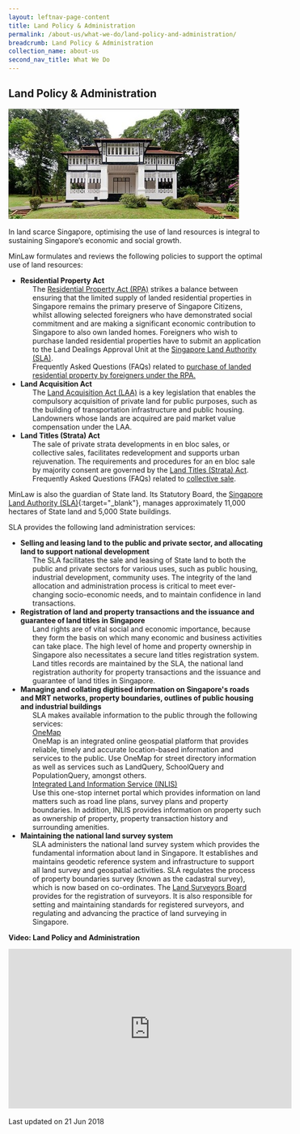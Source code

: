 ```yaml
---
layout: leftnav-page-content
title: Land Policy & Administration
permalink: /about-us/what-we-do/land-policy-and-administration/
breadcrumb: Land Policy & Administration
collection_name: about-us
second_nav_title: What We Do
---
```


<style> 
 .image {width: 600px;} 
 .image img {max-width: 100%;}
 ul li .no-style {list-style-type: none;}
</style>
Land Policy & Administration
---

<div class="image"><img src="/images/BlackWhite-bungalow.jpg/" title="Land Policy & Administration" alt="Land Policy & Administration"></div>

In land scarce Singapore, optimising the use of land resources is integral to sustaining Singapore’s economic and social growth.  

MinLaw formulates and reviews the following policies to support the optimal use of land resources:

<ul>
  <li>
    <b>Residential Property Act</b>
    <ul class="no-style">
      <li>The <a href="https://sso.agc.gov.sg/Act/RPA1976" target="_blank">Residential Property Act (RPA)</a> strikes a balance between ensuring that the limited supply of landed residential properties in Singapore remains the primary preserve of Singapore Citizens, whilst allowing selected foreigners who have demonstrated social commitment and are making a significant economic contribution to Singapore to also own landed homes. Foreigners who wish to purchase landed residential properties have to submit an application to the Land Dealings Approval Unit at the <a href="https://www.sla.gov.sg/Home.aspx" target="_blank">Singapore Land Authority (SLA)</a>.</li>
      <li>Frequently Asked Questions (FAQs) related to <a href="http://www.ifaq.gov.sg/SLA/apps/fcd_faqmain.aspx" target="_blank">purchase of landed residential property by foreigners under the RPA.</a></li>
    </ul>
  </li>
  <li>
    <b>Land Acquisition Act</b>
    <ul class="no-style">
      <li>The <a href="https://sso.agc.gov.sg/Act/LAA1966?TransactionDate=19920325235959" target="_blank">Land Acquisition Act (LAA)</a> is a key legislation that enables the compulsory acquisition of private land for public purposes, such as the building of transportation infrastructure and public housing. Landowners whose lands are acquired are paid market value compensation under the LAA.  </li>
    </ul>
  </li>
  <li>
    <b>Land Titles (Strata) Act</b>
    <ul class="no-style">
      <li>The sale of private strata developments in en bloc sales, or collective sales, facilitates redevelopment and supports urban rejuvenation.  The requirements and procedures for an en bloc sale by majority consent are governed by the <a href="https://sso.agc.gov.sg/Act/LTSA1967" target="_blank">Land Titles (Strata) Act</a>.</li>
      <li>Frequently Asked Questions (FAQs) related to <a href="https://www.gov.sg/" target="_blank">collective sale</a>.</li>
    </ul>
  </li>
</ul>

MinLaw is also the guardian of State land.  Its Statutory Board, the [Singapore Land Authority (SLA)](https://www.sla.gov.sg/Home.aspx){:target="_blank"}, manages approximately 11,000 hectares of State land and 5,000 State buildings.

SLA provides the following land administration services:

<ul>
  <li>
    <b>Selling and leasing land to the public and private sector, and allocating land to support national development</b>
    <ul class="no-style">
      <li>The SLA facilitates the sale and leasing of State land to both the public and private sectors for various uses, such as public housing, industrial development, community uses.  The integrity of the land allocation and administration process is critical to meet ever-changing socio-economic needs, and to maintain confidence in land transactions. </li>
    </ul>
  </li>
  <li>
    <b>Registration of land and property transactions and the issuance and guarantee of land titles in Singapore</b>
    <ul class="no-style">
      <li>Land rights are of vital social and economic importance, because they form the basis on which many economic and business activities can take place.  The high level of home and property ownership in Singapore also necessitates a secure land titles registration system. Land titles records are maintained by the SLA, the national land registration authority for property transactions and the issuance and guarantee of land titles in Singapore.</li>
    </ul>
  </li>
  <li>
    <b>Managing and collating digitised information on Singapore's roads and MRT networks, property boundaries, outlines of public housing and industrial buildings</b>
    <ul class="no-style">
      <li>SLA makes available information to the public through the following services:</li>
      <li>
       <a href="https://www.onemap.sg/main/v2/"><u>OneMap</u></a><br>
OneMap is an integrated online geospatial platform that provides reliable, timely and accurate location-based information and services to the public. Use OneMap for street directory information as well as services such as LandQuery, SchoolQuery and PopulationQuery, amongst others.</li>
      <li>
       <a href="https://www1.sla.gov.sg/"><u>Integrated Land Information Service (INLIS)</u></a><br>
Use this one-stop internet portal which provides information on land matters such as road line plans, survey plans and property boundaries. In addition, INLIS provides information on property such as ownership of property, property transaction history and surrounding amenities.</li>
    </ul>
  </li>
  <li>
    <b>Maintaining the national land survey system</b>
    <ul class="no-style">
      <li>SLA administers the national land survey system which provides the fundamental information about land in Singapore. It establishes and maintains geodetic reference system and infrastructure to support all land survey and geospatial activities. SLA regulates the process of property boundaries survey (known as the cadastral survey), which is now based on co-ordinates. The <a href="https://www.mlaw.gov.sg/content/lsb/en.html">Land Surveyors Board</a> provides for the registration of surveyors. It is also responsible for setting and maintaining standards for registered surveyors, and regulating and advancing the practice of land surveying in Singapore.</li>
    </ul>
  </li>
</ul>

**Video: Land Policy and Administration**

<div class="bp-youtube">
 <iframe width="560" height="315" src="https://www.youtube.com/embed/9ZRDzcYvCuo?rel=0" title="Land Policy and Administration" frameborder="0" allow="accelerometer; autoplay; encrypted-media; gyroscope; picture-in-picture" allowfullscreen></iframe>
</div>

<p class="right-side-updated">Last updated on 21 Jun 2018</p>

